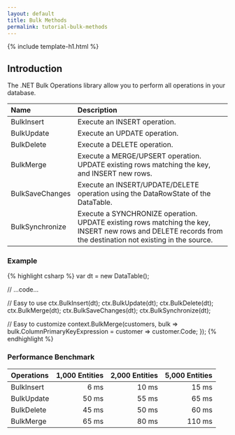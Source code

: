 ```yaml
---
layout: default
title: Bulk Methods
permalink: tutorial-bulk-methods
---
```


{% include template-h1.html %}

## Introduction
The .NET Bulk Operations library allow you to perform all operations in your database.

| Name      | Description |
| :-------------- | :------------- |
| BulkInsert      | Execute an INSERT operation. |
| BulkUpdate      | Execute an UPDATE operation. |
| BulkDelete      | Execute a DELETE operation. |
| BulkMerge       | Execute a MERGE/UPSERT operation. UPDATE existing rows matching the key, and INSERT new rows. |
| BulkSaveChanges | Execute an INSERT/UPDATE/DELETE operation using the DataRowState of the DataTable. |
| BulkSynchronize | Execute a SYNCHRONIZE operation. UPDATE existing rows matching the key, INSERT new rows and DELETE records from the destination not existing in the source. |

### Example

{% highlight csharp %}
var dt = new DataTable();

// ...code...

// Easy to use
ctx.BulkInsert(dt);
ctx.BulkUpdate(dt);
ctx.BulkDelete(dt);
ctx.BulkMerge(dt);
ctx.BulkSaveChanges(dt);
ctx.BulkSynchronize(dt);

// Easy to customize
context.BulkMerge(customers, 
   bulk => bulk.ColumnPrimaryKeyExpression = customer => customer.Code; });
{% endhighlight %}

### Performance Benchmark

| Operations      | 1,000 Entities | 2,000 Entities | 5,000 Entities |
| :-------------- | -------------: | -------------: | -------------: |
| BulkInsert      | 6 ms           | 10 ms          | 15 ms          |
| BulkUpdate      | 50 ms          | 55 ms          | 65 ms          |
| BulkDelete      | 45 ms          | 50 ms          | 60 ms          |
| BulkMerge       | 65 ms          | 80 ms          | 110 ms         |

